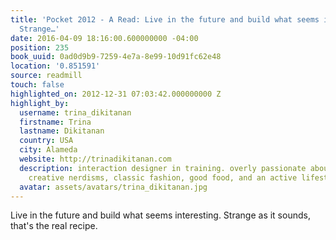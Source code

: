 ```yaml
---
title: 'Pocket 2012 - A Read: Live in the future and build what seems interesting.
  Strange…'
date: 2016-04-09 18:16:00.600000000 -04:00
position: 235
book_uuid: 0ad0d9b9-7259-4e7a-8e99-10d91fc62e48
location: '0.851591'
source: readmill
touch: false
highlighted_on: 2012-12-31 07:03:42.000000000 Z
highlight_by:
  username: trina_dikitanan
  firstname: Trina
  lastname: Dikitanan
  country: USA
  city: Alameda
  website: http://trinadikitanan.com
  description: interaction designer in training. overly passionate about great design,
    creative nerdisms, classic fashion, good food, and an active lifestyle.
  avatar: assets/avatars/trina_dikitanan.jpg
---
```


Live in the future and build what seems interesting. Strange as it sounds, that's the real recipe.